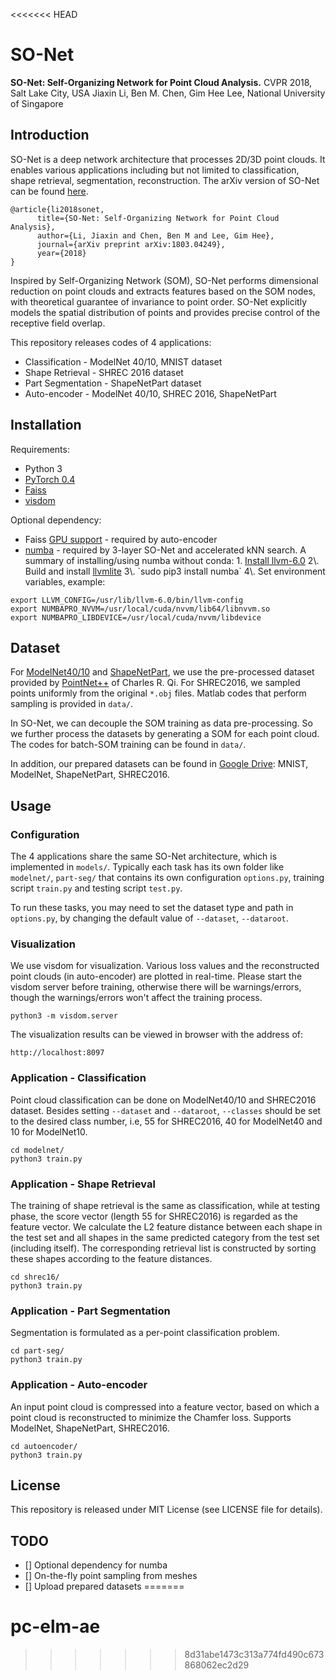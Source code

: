 <<<<<<< HEAD

# SO-Net
**SO-Net: Self-Organizing Network for Point Cloud Analysis.** CVPR 2018, Salt Lake City, USA
Jiaxin Li, Ben M. Chen, Gim Hee Lee, National University of Singapore



## Introduction
SO-Net is a deep network architecture that processes 2D/3D point clouds. It enables various applications including but not limited to classification, shape retrieval, segmentation, reconstruction. The arXiv version of SO-Net can be found [here](https://arxiv.org/abs/1803.04249).
```
@article{li2018sonet,
      title={SO-Net: Self-Organizing Network for Point Cloud Analysis},
      author={Li, Jiaxin and Chen, Ben M and Lee, Gim Hee},
      journal={arXiv preprint arXiv:1803.04249},
      year={2018}
}
```
Inspired by Self-Organizing Network (SOM), SO-Net performs dimensional reduction on point clouds and extracts features based on the SOM nodes, with theoretical guarantee of invariance to point order. SO-Net explicitly models the spatial distribution of points and provides precise control of the receptive field overlap.

This repository releases codes of 4 applications:
* Classification - ModelNet 40/10, MNIST dataset
* Shape Retrieval - SHREC 2016 dataset
* Part Segmentation - ShapeNetPart dataset
* Auto-encoder - ModelNet 40/10, SHREC 2016, ShapeNetPart


## Installation
Requirements:
- Python 3
- [PyTorch 0.4](http://pytorch.org/)
- [Faiss](https://github.com/facebookresearch/faiss)
- [visdom](https://github.com/facebookresearch/visdom)

Optional dependency:
 - Faiss [GPU support](https://github.com/facebookresearch/faiss/blob/master/INSTALL.md) - required by auto-encoder
 - [numba](https://numba.pydata.org/) - required by 3-layer SO-Net and accelerated kNN search. A summary of installing/using numba without conda:
 1\. [Install llvm-6.0]([https://askubuntu.com/questions/905205/installing-clang-5-0-and-using-c17](https://askubuntu.com/questions/905205/installing-clang-5-0-and-using-c17))
 2\. Build and install [llvmlite]([https://pypi.python.org/pypi/numba](https://pypi.python.org/pypi/numba))
 3\. `sudo pip3 install numba`
 4\. Set environment variables, example:
```
export LLVM_CONFIG=/usr/lib/llvm-6.0/bin/llvm-config  
export NUMBAPRO_NVVM=/usr/local/cuda/nvvm/lib64/libnvvm.so
export NUMBAPRO_LIBDEVICE=/usr/local/cuda/nvvm/libdevice
```

## Dataset
For [ModelNet40/10](https://1drv.ms/u/s!ApbTjxa06z9CgQfKl99yUDHL_wHs) and [ShapeNetPart](https://1drv.ms/u/s!ApbTjxa06z9CgQnl-Qm6KI3Ywbe1), we use the pre-processed dataset provided by [PointNet++](https://github.com/charlesq34/pointnet2) of Charles R. Qi. For SHREC2016, we sampled points uniformly from the original `*.obj` files. Matlab codes that perform sampling is provided in `data/`.

In SO-Net, we can decouple the SOM training as data pre-processing. So we further process the datasets by generating a SOM for each point cloud. The codes for batch-SOM training can be found in `data/`.

In addition, our prepared datasets can be found in [Google Drive](https://drive.google.com/open?id=184MbflF_RbDX9MyML3hid7OxsYJ8oQQ7): MNIST, ModelNet, ShapeNetPart, SHREC2016.
 
## Usage
### Configuration
The 4 applications share the same SO-Net architecture, which is implemented in `models/`. Typically each task has its own folder like `modelnet/`, `part-seg/` that contains its own configuration `options.py`, training script `train.py` and testing script `test.py`.

To run these tasks, you may need to set the dataset type and path in `options.py`, by changing the default value of `--dataset`, `--dataroot`.
### Visualization
We use visdom for visualization. Various loss values and the reconstructed point clouds (in auto-encoder) are plotted in real-time. Please start the visdom server before training, otherwise there will be warnings/errors, though the warnings/errors won't affect the training process.
```
python3 -m visdom.server
```
The visualization results can be viewed in browser with the address of:
```
http://localhost:8097
```
### Application - Classification
Point cloud classification can be done on ModelNet40/10 and SHREC2016 dataset. Besides setting `--dataset` and `--dataroot`, `--classes` should be set to the desired class number, i.e, 55 for SHREC2016, 40 for ModelNet40 and 10 for ModelNet10.
```
cd modelnet/
python3 train.py
```
### Application - Shape Retrieval
The training of shape retrieval is the same as classification, while at testing phase, the score vector (length 55 for SHREC2016) is regarded as the feature vector. We calculate the L2 feature distance between each shape in the test set and all shapes in the same predicted category from the test set (including itself). The corresponding retrieval list is constructed by sorting these shapes according to the feature distances.
```
cd shrec16/
python3 train.py
```
### Application - Part Segmentation
Segmentation is formulated as a per-point classification problem.
```
cd part-seg/
python3 train.py
```
### Application - Auto-encoder
An input point cloud is compressed into a feature vector, based on which a point cloud is reconstructed to minimize the Chamfer loss. Supports ModelNet, ShapeNetPart, SHREC2016.
```
cd autoencoder/
python3 train.py
```

## License
This repository is released under MIT License (see LICENSE file for details).

## TODO
- [] Optional dependency for numba
- [] On-the-fly point sampling from meshes
- [] Upload prepared datasets
=======
# pc-elm-ae
>>>>>>> 8d31abe1473c313a774fd490c673868062ec2d29
